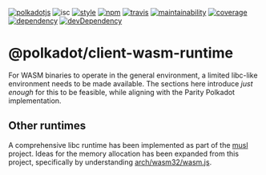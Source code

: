 [![polkadotjs](https://img.shields.io/badge/polkadot-js-orange.svg?style=flat-square)](https://polkadot.js.org)
![isc](https://img.shields.io/badge/license-ISC-lightgrey.svg?style=flat-square)
[![style](https://img.shields.io/badge/code%20style-semistandard-lightgrey.svg?style=flat-square)](https://github.com/Flet/semistandard)
[![npm](https://img.shields.io/npm/v/@polkadot/client-wasm-runtime.svg?style=flat-square)](https://www.npmjs.com/package/@polkadot/client-wasm-runtime)
[![travis](https://img.shields.io/travis/polkadot-js/client.svg?style=flat-square)](https://travis-ci.org/polkadot-js/client)
[![maintainability](https://img.shields.io/codeclimate/maintainability/polkadot-js/client.svg?style=flat-square)](https://codeclimate.com/github/polkadot-js/client/maintainability)
[![coverage](https://img.shields.io/coveralls/polkadot-js/client.svg?style=flat-square)](https://coveralls.io/github/polkadot-js/client?branch=master)
[![dependency](https://david-dm.org/polkadot-js/client.svg?style=flat-square&path=packages/client-wasm-runtime)](https://david-dm.org/polkadot-js/client?path=packages/client-wasm-runtime)
[![devDependency](https://david-dm.org/polkadot-js/client/dev-status.svg?style=flat-square&path=packages/client-wasm-runtime)](https://david-dm.org/polkadot-js/client?path=packages/client-wasm-runtime#info=devDependencies)

# @polkadot/client-wasm-runtime

For WASM binaries to operate in the general environment, a limited libc-like environment needs to be made available. The sections here introduce _just enough_ for this to be feasible, while aligning with the Parity Polkadot implementation.

## Other runtimes

A comprehensive libc runtime has been implemented as part of the [musl](https://github.com/jfbastien/musl) project. Ideas for the memory allocation has been expanded from this project, specifically by understanding [arch/wasm32/wasm.js](https://github.com/jfbastien/musl/blob/190dffd1415cc8be52d4659aced51625d63bdbc1/arch/wasm32/wasm.js).
